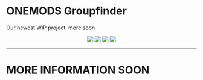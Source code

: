 # ONEMODS Groupfinder
Our newest WIP project. more soon

<p align="center">
 <img src="https://groupfinder.onemods.de/logo.png">
<img src="https://img.shields.io/badge/ONEMODS-ALPHA-green">
<img src="https://img.shields.io/twitter/follow/onemodsde?label=Follow&style=social">
<img src="https://img.shields.io/badge/version-alp--0.0.1-critical">
</p>

<hr>

# MORE INFORMATION SOON

